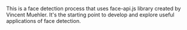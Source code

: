 This is a face detection process that uses face-api.js library created by Vincent Muehler. It's the starting point to develop and explore useful applications of face detection.
